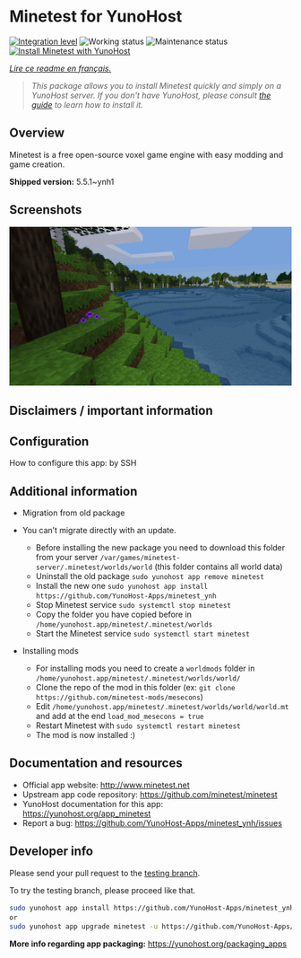 <!--
N.B.: This README was automatically generated by https://github.com/YunoHost/apps/tree/master/tools/README-generator
It shall NOT be edited by hand.
-->

# Minetest for YunoHost

[![Integration level](https://dash.yunohost.org/integration/minetest.svg)](https://dash.yunohost.org/appci/app/minetest) ![Working status](https://ci-apps.yunohost.org/ci/badges/minetest.status.svg) ![Maintenance status](https://ci-apps.yunohost.org/ci/badges/minetest.maintain.svg)  
[![Install Minetest with YunoHost](https://install-app.yunohost.org/install-with-yunohost.svg)](https://install-app.yunohost.org/?app=minetest)

*[Lire ce readme en français.](./README_fr.md)*

> *This package allows you to install Minetest quickly and simply on a YunoHost server.
If you don't have YunoHost, please consult [the guide](https://yunohost.org/#/install) to learn how to install it.*

## Overview

Minetest is a free open-source voxel game engine with easy modding and game creation.


**Shipped version:** 5.5.1~ynh1

## Screenshots

![Screenshot of Minetest](./doc/screenshots/1.jpg)

## Disclaimers / important information

## Configuration

How to configure this app: by SSH

## Additional information

* Migration from old package

* You can’t migrate directly with an update.
	* Before installing the new package you need to download this folder from your server `/var/games/minetest-server/.minetest/worlds/world` (this folder contains all world data)
	* Uninstall the old package `sudo yunohost app remove minetest`
	* Install the new one `sudo yunohost app install https://github.com/YunoHost-Apps/minetest_ynh`
	* Stop Minetest service `sudo systemctl stop minetest`
	* Copy the folder you have copied before in `/home/yunohost.app/minetest/.minetest/worlds`
	* Start the Minetest service `sudo systemctl start minetest`

* Installing mods
	* For installing mods you need to create a `worldmods` folder in `/home/yunohost.app/minetest/.minetest/worlds/world/`
	* Clone the repo of the mod in this folder (ex: `git clone https://github.com/minetest-mods/mesecons`)
	* Edit `/home/yunohost.app/minetest/.minetest/worlds/world/world.mt` and add at the end `load_mod_mesecons = true`
	* Restart Minetest with `sudo systemctl restart minetest`
	* The mod is now installed :)

## Documentation and resources

* Official app website: <http://www.minetest.net>
* Upstream app code repository: <https://github.com/minetest/minetest>
* YunoHost documentation for this app: <https://yunohost.org/app_minetest>
* Report a bug: <https://github.com/YunoHost-Apps/minetest_ynh/issues>

## Developer info

Please send your pull request to the [testing branch](https://github.com/YunoHost-Apps/minetest_ynh/tree/testing).

To try the testing branch, please proceed like that.

``` bash
sudo yunohost app install https://github.com/YunoHost-Apps/minetest_ynh/tree/testing --debug
or
sudo yunohost app upgrade minetest -u https://github.com/YunoHost-Apps/minetest_ynh/tree/testing --debug
```

**More info regarding app packaging:** <https://yunohost.org/packaging_apps>

